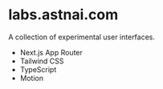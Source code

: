 # labs.astnai.com

A collection of experimental user interfaces.

- Next.js App Router
- Tailwind CSS
- TypeScript
- Motion